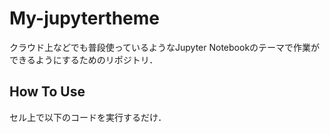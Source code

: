 # My-jupytertheme

クラウド上などでも普段使っているようなJupyter Notebookのテーマで作業ができるようにするためのリポジトリ．

## How To Use

セル上で以下のコードを実行するだけ．

```python

```
